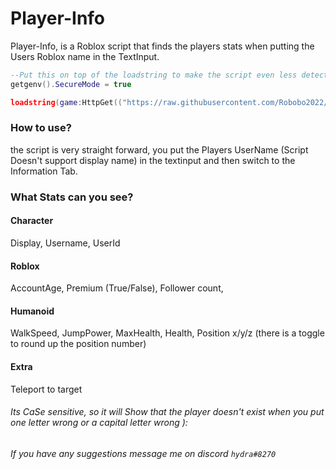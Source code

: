 # Player-Info

Player-Info, is a Roblox script that finds the players stats when putting the Users Roblox name in the TextInput.

```lua
--Put this on top of the loadstring to make the script even less detected
getgenv().SecureMode = true
```
```lua
loadstring(game:HttpGet(("https://raw.githubusercontent.com/Robobo2022/Player-Info/main/Main.lua"), true))()
```

### How to use?
the script is very straight forward, you put the Players UserName (Script Doesn't support display name) in the textinput and then switch to the Information Tab.

### What Stats can you see?
#### Character
Display,
Username,
UserId
#### Roblox
AccountAge,
Premium (True/False),
Follower count,
#### Humanoid
WalkSpeed,
JumpPower,
MaxHealth,
Health,
Position x/y/z (there is a toggle to round up the position number)
#### Extra
Teleport to target
###### Its CaSe sensitive, so it will Show that the player doesn't exist when you put one letter wrong or a capital letter wrong ):
###### If you have any suggestions message me on discord ```hydra#8270```